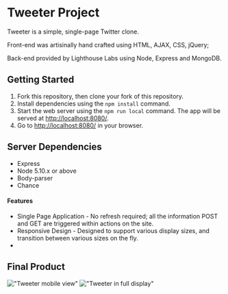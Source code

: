 # Tweeter Project

Tweeter is a simple, single-page Twitter clone.  

Front-end was artisinally hand crafted using HTML, AJAX, CSS, jQuery; 

Back-end provided by Lighthouse Labs using Node, Express and MongoDB. 


## Getting Started

1. Fork this repository, then clone your fork of this repository.
2. Install dependencies using the `npm install` command.
3. Start the web server using the `npm run local` command. The app will be served at <http://localhost:8080/>.
4. Go to <http://localhost:8080/> in your browser.

## Server Dependencies

- Express
- Node 5.10.x or above
- Body-parser
- Chance

#### Features
- Single Page Application - No refresh required; all the information POST and GET are triggered within actions on the site.
- Responsive Design - Designed to support various display sizes, and transition between various sizes on the fly.
- 

## Final Product
!["Tweeter mobile view"](#)
!["Tweeter in full display"](#)

